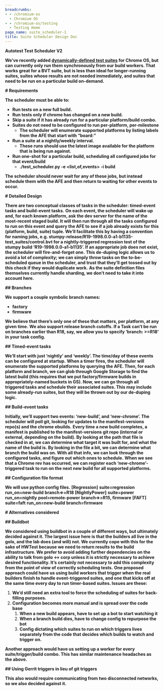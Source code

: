 ```yaml
---
breadcrumbs:
- - /chromium-os
  - Chromium OS
- - /chromium-os/testing
  - Testing Home
page_name: suite_scheduler-1
title: Suite Scheduler Design Doc
---
```


**Autotest Test Scheduler V2**

**We’ve recently added [dynamically-defined test suites](/chromium-os/testing/dynamic-test-suites) for Chrome OS, but can currently only run them synchronously from our build workers. That works great for a BVT suite, but is less than ideal for longer-running suites, suites whose results are not needed immediately, and suites that need to be run on a particular build on-demand.**

**# Requirements**

**The scheduler must be able to:**

*   **Run tests on a new full build.**
*   **Run tests only if chrome has changed on a new build.**
*   **Skip a suite if it has already run for a particular platform/build
            combo.**
*   **Suites do not need to be configured to run per-platform,
            per-milestone**
    *   **The scheduler will enumerate supported platforms by listing
                labels from the AFE that start with “board:”**
*   **Run a suite at a nightly/weekly interval.**
    *   **These runs should use the latest image available for the
                platform that is being run against.**
*   **Run one-shot for a particular build, scheduling all configured
            jobs for that event/build**
    *   **./test_scheduler.py -e &lt;list,of,events&gt; -i build**

**The scheduler should never wait for any of these jobs, but instead schedule them with the AFE and then return to waiting for other events to occur.**

**# Detailed Design**

**There are two conceptual classes of tasks in the scheduler: timed-event tasks and build-event tasks.**
**On each event, the scheduler will wake up and, for each known platform, ask the dev server for the name of the most-recent staged build. It will then run through all the tasks configured to run on this event and query the AFE to see if a job already exists for this (platform, build, suite) tuple. We’ll facilitate this by having a convention for naming jobs, e.g. stumpy-release/R19-1998.0.0-a1-b1135-test_suites/control.bvt for a nightly-triggered regression test of the stumpy build ‘R19-1998.0.0-a1-b1135’. If an appropriate job does not exist, the scheduler will fire-and-forget one.**
**This de-duping logic allows us to avoid a lot of complexity; we can simply throw tasks on the to-be-scheduled queue in the scheduler, and trust that they’ll get tossed out by this check if they would duplicate work.**
**As the suite definition files themselves currently handle sharding, we don’t need to take it into account here.**

**## Branches**

**We support a couple symbolic branch names:**

*   **factory**
*   **firmware**

**We believe that there’s only one of these that matters, per platform, at any given time.**
**We also support release branch cutoffs. If a Task can’t be run on branches earlier than R18, say, we allow you to specify ‘branch: &gt;=R18’ in your task config.**

**## Timed-event tasks**

**We’ll start with just ‘nightly’ and ‘weekly’. The time/day of these events can be configured at startup.**
**When a timer fires, the scheduler will enumerate the supported platforms by querying the AFE. Then, for each platform and branch, we can glob through Google Storage to find the latest build (this requires that we put factory/firmware builds in appropriately-named buckets in GS). Now, we can go through all triggered tasks and schedule their associated suites. This may include some already-run suites, but they will be thrown out by our de-duping logic.**

**## Build-event tasks**

**Initially, we’ll support two events: ‘new-build’, and ‘new-chrome’. The scheduler will poll git, looking for updates to the manifest-versions repo(s) and the chrome ebuilds.**
**Every time a new build completes, a manifest is published to the manifest-versions git repo (internal or external, depending on the build). By looking at the path that file is checked in at, we can determine what target it was built for, and what the name of the build is. By looking in the file a bit, we can determine what branch the build was on. With all that info, we can look through the configured tasks, and figure out which ones to schedule.**
**When we see that a Chrome rev has occurred, we can register each ‘new-chrome’-triggered task to run on the next new build for all supported platforms.**

**## Configuration file format**

**We will use python config files.**
**\[Regression\]**
**suite=regression**
**run_on=new-build**
**branch=&gt;=R18**
**\[NightlyPower\]**
**suite=power**
**run_on=nightly**
**pool=remote-power**
**branch=&gt;=R15, firmware**
**\[FAFT\]**
**suite=faft**
**run_on=new-build**
**branch=firmware**

**# Alternatives considered**

**## Buildbot**

**We considered using buildbot in a couple of different ways, but ultimately decided against it. The largest issue here is that the builders all live in the golo, and the lab does (and will) not. We currently cope with this for the sake of HWTest because we need to return results to the build infrastructure. We prefer to avoid adding further dependencies on the ability to talk from golo &lt;-&gt; corp unless it is strictly necessary to achieve desired functionality. It’s certainly not necessary to add this complexity from the point of view of correctly scheduling tests.**
**One proposed approach could have us using build workers that trigger when the real builders finish to handle event-triggered suites, and one that kicks off at the same time every day to run timer-based suites. Issues are these:**

1.  **We’d still need an extra tool to force the scheduling of suites
            for back-filling purposes.**
2.  **Configuration becomes more manual and is spread over the code
            base**
    1.  **When a new build appears, have to set up a bot to start
                watching it**
    2.  **When a branch build dies, have to change config to repurpose
                the bot**
    3.  **Config dictating which suites to run on which triggers lives
                separately from the code that decides which builds to watch and
                trigger on.**

**Another approach would have us setting up a worker for every suite/trigger/build combo. This has similar maintenance headaches as the above.**

**## Using Gerrit triggers in lieu of git triggers**

**This also would require communicating from two disconnected networks, so we
also decided against it.**
